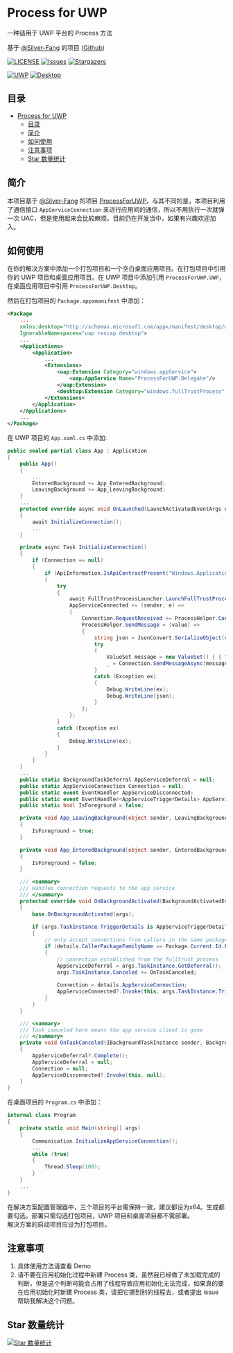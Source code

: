 # Process for UWP
一种适用于 UWP 平台的 Process 方法

基于 [@Silver-Fang](https://github.com/Silver-Fang "Silver-Fang") 的项目 ([Github](https://github.com/Silver-Fang/ProcessForUWP "ProcessForUWP"))

[![LICENSE](https://img.shields.io/github/license/wherewhere/Process-For-UWP.svg?label=License&style=flat-square)](https://github.com/wherewhere/Process-For-UWP/blob/master/LICENSE "LICENSE")
[![Issues](https://img.shields.io/github/issues/wherewhere/Process-For-UWP.svg?label=Issues&style=flat-square)](https://github.com/wherewhere/Process-For-UWP/issues "Issues")
[![Stargazers](https://img.shields.io/github/stars/wherewhere/Process-For-UWP.svg?label=Stars&style=flat-square)](https://github.com/wherewhere/Process-For-UWP/stargazers "Stargazers")

[![UWP](https://img.shields.io/nuget/dt/ProcessForUWP.UWP.svg?logo=NuGet&style=for-the-badge)](https://www.nuget.org/packages/ProcessForUWP.UWP "UWP")
[![Desktop](https://img.shields.io/nuget/dt/ProcessForUWP.Desktop.svg?logo=NuGet&style=for-the-badge)](https://www.nuget.org/packages/ProcessForUWP.Desktop "Desktop")

## 目录
- [Process for UWP](#process-for-uwp)
  - [目录](#目录)
  - [简介](#简介)
  - [如何使用](#如何使用)
  - [注意事项](#注意事项)
  - [Star 数量统计](#star-数量统计)

## 简介
本项目基于 [@Silver-Fang](https://github.com/Silver-Fang "Silver-Fang") 的项目 [ProcessForUWP](https://github.com/Silver-Fang/ProcessForUWP "ProcessForUWP")，与其不同的是，本项目利用了通信接口 `AppServiceConnection` 来进行应用间的通信，所以不用执行一次就弹一次 UAC，但是使用起来会比较麻烦。目前仍在开发当中，如果有兴趣欢迎加入。

## 如何使用
在你的解决方案中添加一个打包项目和一个空白桌面应用项目。在打包项目中引用你的 UWP 项目和桌面应用项目。在 UWP 项目中添加引用 `ProcessForUWP.UWP`，在桌面应用项目中引用 `ProcessForUWP.Desktop`。 

然后在打包项目的 `Package.appxmanifest` 中添加：
```xml
<Package
    ...
    xmlns:desktop="http://schemas.microsoft.com/appx/manifest/desktop/windows10" 
    IgnorableNamespaces="uap rescap desktop">
    ...
    <Applications>
        <Application>
            ...
            <Extensions>
                <uap:Extension Category="windows.appService">
                    <uap:AppService Name="ProcessForUWP.Delegate"/>
                </uap:Extension>
                <desktop:Extension Category="windows.fullTrustProcess" Executable="【桌面应用项目的路径，如：ProcessForUWP.Demo.Delegate\ProcessForUWP.Demo.Delegate.exe】" />
            </Extensions>
        </Application>
    </Applications>
    ...
</Package>
```
在 UWP 项目的 `App.xaml.cs` 中添加:
```cs
public sealed partial class App : Application
{
    public App()
    {
        ...
        EnteredBackground += App_EnteredBackground;
        LeavingBackground += App_LeavingBackground;
    }
    ...
    protected override async void OnLaunched(LaunchActivatedEventArgs e)
    {
        await InitializeConnection();
        ...
    }

    private async Task InitializeConnection()
    {
        if (Connection == null)
        {
            if (ApiInformation.IsApiContractPresent("Windows.ApplicationModel.FullTrustAppContract", 1, 0))
            {
                try
                {
                    await FullTrustProcessLauncher.LaunchFullTrustProcessForCurrentAppAsync();
                    AppServiceConnected += (sender, e) =>
                    {
                        Connection.RequestReceived += ProcessHelper.Connection_RequestReceived;
                        ProcessHelper.SendMessage = (value) =>
                        {
                            string json = JsonConvert.SerializeObject(value);
                            try
                            {
                                ValueSet message = new ValueSet() { { "UWP", json } };
                                _ = Connection.SendMessageAsync(message);
                            }
                            catch (Exception ex)
                            {
                                Debug.WriteLine(ex);
                                Debug.WriteLine(json);
                            }
                        };
                    };
                }
                catch (Exception ex)
                {
                    Debug.WriteLine(ex);
                }
            }
        }
    }
    ...
    public static BackgroundTaskDeferral AppServiceDeferral = null;
    public static AppServiceConnection Connection = null;
    public static event EventHandler AppServiceDisconnected;
    public static event EventHandler<AppServiceTriggerDetails> AppServiceConnected;
    public static bool IsForeground = false;

    private void App_LeavingBackground(object sender, LeavingBackgroundEventArgs e)
    {
        IsForeground = true;
    }

    private void App_EnteredBackground(object sender, EnteredBackgroundEventArgs e)
    {
        IsForeground = false;
    }

    /// <summary>
    /// Handles connection requests to the app service
    /// </summary>
    protected override void OnBackgroundActivated(BackgroundActivatedEventArgs args)
    {
        base.OnBackgroundActivated(args);
        
        if (args.TaskInstance.TriggerDetails is AppServiceTriggerDetails details)
        {
            // only accept connections from callers in the same package
            if (details.CallerPackageFamilyName == Package.Current.Id.FamilyName)
            {
                // connection established from the fulltrust process
                AppServiceDeferral = args.TaskInstance.GetDeferral();
                args.TaskInstance.Canceled += OnTaskCanceled;
                
                Connection = details.AppServiceConnection;
                AppServiceConnected?.Invoke(this, args.TaskInstance.TriggerDetails as AppServiceTriggerDetails);
            }
        }
    }

    /// <summary>
    /// Task canceled here means the app service client is gone
    /// </summary>
    private void OnTaskCanceled(IBackgroundTaskInstance sender, BackgroundTaskCancellationReason reason)
    {
        AppServiceDeferral?.Complete();
        AppServiceDeferral = null;
        Connection = null;
        AppServiceDisconnected?.Invoke(this, null);
    }
}
```
在桌面项目的 `Program.cs` 中添加：
```cs
internal class Program
{
    private static void Main(string[] args)
    {
        Communication.InitializeAppServiceConnection();
        ...
        while (true)
        {
            Thread.Sleep(100);
        }
    }
    ...
}
```
在解决方案配置管理器中，三个项目的平台需保持一致，建议都设为x64。生成都要勾选。部署只需勾选打包项目，UWP 项目和桌面项目都不需部署。  
解决方案的启动项目应设为打包项目。  

## 注意事项
1. 具体使用方法请查看 Demo
2. 请不要在应用初始化过程中新建 Process 类，虽然我已经做了未加载完成的判断，但是这个判断可能会占用了线程导致应用初始化无法完成，如果真的要在应用初始化时新建 Process 类，请把它挪到别的线程去，或者提出 issue 帮助我解决这个问题。

## Star 数量统计
[![Star 数量统计](https://starchart.cc/wherewhere/ProcessForUWP.svg)](https://starchart.cc/wherewhere/ProcessForUWP "Star 数量统计")
